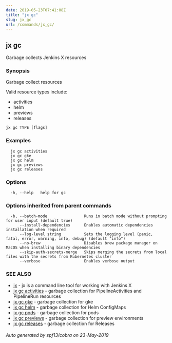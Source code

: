 ```yaml
---
date: 2019-05-23T07:41:08Z
title: "jx gc"
slug: jx_gc
url: /commands/jx_gc/
---
```

## jx gc

Garbage collects Jenkins X resources

### Synopsis

Garbage collect resources
  
  Valid resource types include:
  
  * activities  
  * helm  
  * previews  
  * releases

```
jx gc TYPE [flags]
```

### Examples

```
  jx gc activities
  jx gc gke
  jx gc helm
  jx gc previews
  jx gc releases
```

### Options

```
  -h, --help   help for gc
```

### Options inherited from parent commands

```
  -b, --batch-mode                Runs in batch mode without prompting for user input (default true)
      --install-dependencies      Enables automatic dependencies installation when required
      --log-level string          Sets the logging level (panic, fatal, error, warning, info, debug) (default "info")
      --no-brew                   Disables brew package manager on MacOS when installing binary dependencies
      --skip-auth-secrets-merge   Skips merging the secrets from local files with the secrets from Kubernetes cluster
      --verbose                   Enables verbose output
```

### SEE ALSO

* [jx](/commands/jx/)	 - jx is a command line tool for working with Jenkins X
* [jx gc activities](/commands/jx_gc_activities/)	 - garbage collection for PipelineActivities and PipelineRun resources
* [jx gc gke](/commands/jx_gc_gke/)	 - garbage collection for gke
* [jx gc helm](/commands/jx_gc_helm/)	 - garbage collection for Helm ConfigMaps
* [jx gc pods](/commands/jx_gc_pods/)	 - garbage collection for pods
* [jx gc previews](/commands/jx_gc_previews/)	 - garbage collection for preview environments
* [jx gc releases](/commands/jx_gc_releases/)	 - garbage collection for Releases

###### Auto generated by spf13/cobra on 23-May-2019
